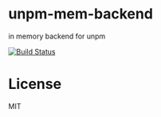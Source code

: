 unpm-mem-backend
================

in memory backend for unpm

[![Build Status](https://travis-ci.org/hayes/unpm.png?branch=master)](https://travis-ci.org/hayes/unpm-mem-backend)
# License
MIT
